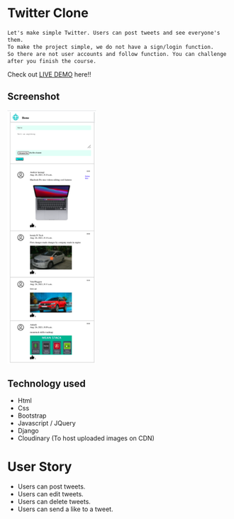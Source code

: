 # Twitter Clone
```
Let's make simple Twitter. Users can post tweets and see everyone's them.
To make the project simple, we do not have a sign/login function.
So there are not user accounts and follow function. You can challenge after you finish the course.
```
Check out [LIVE DEMO](https://techis-wd-twitter-clone.herokuapp.com/) here!!
## Screenshot
<img src="https://github.com/savantakash/TwitterClone/blob/main/Screenshot%202021-08-26%20at%204.16.39%20PM.png" width="200" />

## Technology used
* Html
* Css
* Bootstrap
* Javascript / JQuery
* Django
* Cloudinary (To host uploaded images on CDN)

# User Story
* Users can post tweets.
* Users can edit tweets.
* Users can delete tweets.
* Users can send a like to a tweet.
